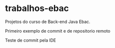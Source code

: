 # trabalhos-ebac
Projetos do curso de Back-end Java Ebac.

Primeiro exemplo de commit e de repositorio remoto

Teste de commit pela IDE 
